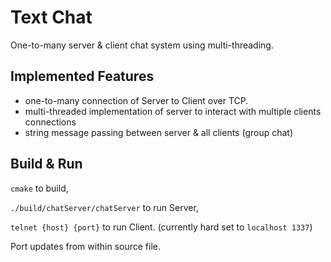 # Text Chat 
One-to-many server & client chat system using multi-threading.


## Implemented Features
* one-to-many connection of Server to Client over TCP.
* multi-threaded implementation of server to interact with multiple clients connections
* string message passing between server & all clients (group chat)

## Build & Run
`cmake` to build,

`./build/chatServer/chatServer` to run Server,

`telnet {host} {port}` to run Client. (currently hard set to `localhost 1337`)

Port updates from within source file.

